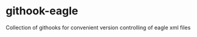 githook-eagle
=============

Collection of githooks for convenient version controlling of eagle xml files
